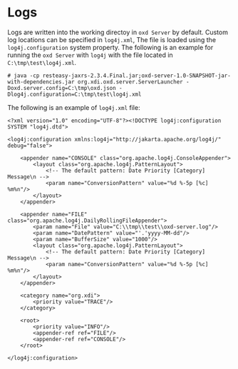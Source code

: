 # Logs

Logs are written into the working directoy in `oxd Server` by default. Custom log locations can be specified
in `log4j.xml`, The file is loaded using the `log4j.configuration` system property. The following 
is an example for running the `oxd Server` with `log4j` with the file located in `C:\tmp\test\log4j.xml`.

`# java -cp resteasy-jaxrs-2.3.4.Final.jar;oxd-server-1.0-SNAPSHOT-jar-with-dependencies.jar org.xdi.oxd.server.ServerLauncher -Doxd.server.config=C:\tmp\oxd.json -Dlog4j.configuration=C:\tmp\test\log4j.xml`

The following is an example of `log4j.xml` file:

```
<?xml version="1.0" encoding="UTF-8"?><!DOCTYPE log4j:configuration SYSTEM "log4j.dtd">
 
<log4j:configuration xmlns:log4j="http://jakarta.apache.org/log4j/" debug="false">
 
    <appender name="CONSOLE" class="org.apache.log4j.ConsoleAppender">
        <layout class="org.apache.log4j.PatternLayout">
            <!-- The default pattern: Date Priority [Category] Message\n -->
            <param name="ConversionPattern" value="%d %-5p [%c] %m%n"/>
        </layout>
    </appender>
 
    <appender name="FILE" class="org.apache.log4j.DailyRollingFileAppender">
        <param name="File" value="C:\\tmp\\test\\oxd-server.log"/>
        <param name="DatePattern" value="'.'yyyy-MM-dd"/>
        <param name="BufferSize" value="1000"/>
        <layout class="org.apache.log4j.PatternLayout">
            <!-- The default pattern: Date Priority [Category] Message\n -->
            <param name="ConversionPattern" value="%d %-5p [%c] %m%n"/>
        </layout>
    </appender>
 
    <category name="org.xdi">
        <priority value="TRACE"/>
    </category>
 
    <root>
        <priority value="INFO"/>
        <appender-ref ref="FILE"/>
        <appender-ref ref="CONSOLE"/>
    </root>
 
</log4j:configuration>
```
